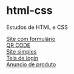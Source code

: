# html-css
 Estudos de HTML e CSS

<a href="https://dduarte106.github.io/html-css/portfolio/html-c-formulario/index.html" target="_blank">Site com formulário</a>
<br>
<a href="https://dduarte106.github.io/html-css/portfolio/project-qrcode/index.html" target="_blank">QR CODE</a>
<br>
<a href="https://dduarte106.github.io/html-css/desafios/site android/desafio10.html" target="_blank">Site simples</a>
<br>
<a href="https://dduarte106.github.io/html-css/desafios/tela-de-login/index.html" target="_blank">Tela de login</a>
<br>
<a href="https://dduarte106.github.io/html-css/portfolio/anuncio-venda/index.html" target="_blank">Anuncio de produto</a>
